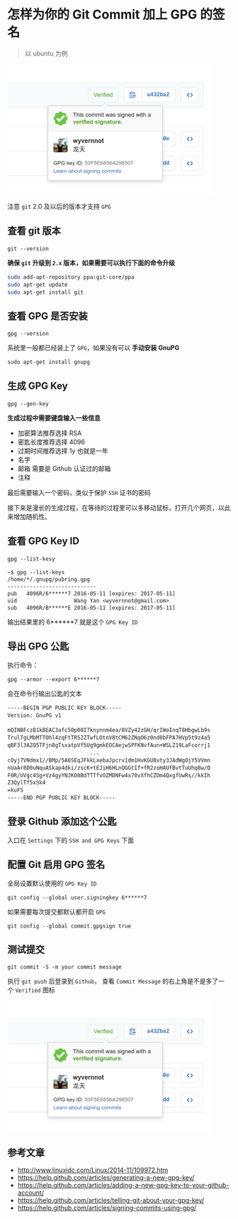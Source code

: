 # 怎样为你的 Git Commit 加上 GPG 的签名
> 以 ubuntu 为例

![截图](./screenshot.png)

注意 `git` 2.0 及以后的版本才支持 `GPG`

## 查看 git 版本

```
git --version
```

**确保 `git` 升级到 `2.x` 版本，如果需要可以执行下面的命令升级**

```sh
sudo add-apt-repository ppa:git-core/ppa
sudo apt-get update
sudo apt-get install git
```

## 查看 GPG 是否安装

```
gpg --version
```

系统里一般都已经装上了 `GPG`，如果没有可以 **手动安装 GnuPG**

```
sudo apt-get install gnupg
```

## 生成 GPG Key

`gpg --gen-key`

**生成过程中需要键盘输入一些信息**

- 加密算法推荐选择 RSA
- 密匙长度推荐选择 4096
- 过期时间推荐选择 1y 也就是一年
- 名字
- 邮箱 需要是 Github 认证过的邮箱
- 注释

最后需要输入一个密码，类似于保护 `SSH` 证书的密码

接下来是漫长的生成过程，在等待的过程里可以多移动鼠标，打开几个网页，以此来增加随机性。

## 查看 GPG Key ID

```
gpg --list-kesy
```

```
~$ gpg --list-keys
/home/*/.gnupg/pubring.gpg
----------------------------
pub   4096R/6******7 2016-05-11 [expires: 2017-05-11]
uid                  Wang Yan <wyvernnot@gmail.com>
sub   4096R/B******E 2016-05-11 [expires: 2017-05-11]
```

输出结果里的 6******7 就是这个 `GPG Key ID`

## 导出 GPG 公匙

执行命令：

```
gpg --armor --export 6******7
```

会在命令行输出公匙的文本

```txt
-----BEGIN PGP PUBLIC KEY BLOCK-----
Version: GnuPG v1

mQINBFczB1kBEAC3afc50p08I7knynnm4ea/8VZy42zGH/qrIWoInqT8HbgwLb9s
TrulTgLMbMTTOhl4zqFtTR52ZTwfLOtnV8tCM62ZNqO6z0nd0bFPA7HVp5t9z4a5
qBF3l3AZO5TFjn8gTsxatpVf5Ug9gmkEOCAejwSPFKNvfAun+WSLZ19LaFcorrj1
                          ...
cOyj7VNdmx1//BMp/5A6SEqJFkkLxebaJpcrv1dm1HvKGU8vty3JAdWgOjY5VVmn
nUaAr8D0uNquASkap4dki/zscK+tEJiH6HLnQGGtIf+fR2zoHAUfBvtTuUhq8w/Q
F0R/UVgc4Sg+Vz4gyYNJKO8BdTTTfvOZMDNFw4x70vXfhCZDm4QxgfUwRs//kkIh
Z3QylTf5xSk4
=kuFS
-----END PGP PUBLIC KEY BLOCK-----
```

## 登录 Github 添加这个公匙

入口在 `Settings` 下的 `SSH and GPG Keys` 下面

## 配置 Git 启用 GPG 签名

全局设置默认使用的 `GPG Key ID`

```
git config --global user.signingkey 6******7
```

如果需要每次提交都默认都开启 `GPG`

```
git config --global commit.gpgsign true
```

## 测试提交

```
git commit -S -m your commit message
```

执行 `git push` 后登录到 `Github`， 查看 `Commit Message` 的右上角是不是多了一个 `Verified` 图标

![截图](./screenshot.png)

## 参考文章

- http://www.linuxidc.com/Linux/2014-11/109972.htm
- https://help.github.com/articles/generating-a-new-gpg-key/
- https://help.github.com/articles/adding-a-new-gpg-key-to-your-github-account/
- https://help.github.com/articles/telling-git-about-your-gpg-key/
- https://help.github.com/articles/signing-commits-using-gpg/